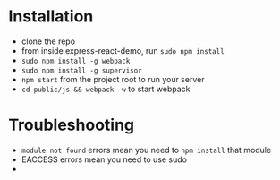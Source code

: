 # Installation

- clone the repo
- from inside express-react-demo, run `sudo npm install`
- `sudo npm install -g webpack`
- `sudo npm install -g supervisor`
- `npm start` from the project root to run your server
- `cd public/js && webpack -w` to start webpack

# Troubleshooting
- `module not found` errors mean you need to `npm install` that module
- EACCESS errors mean you need to use sudo
- 
